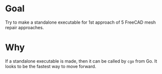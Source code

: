 # Goal

Try to make a standalone executable for 1st approach of 5 FreeCAD mesh repair approaches.

# Why

If a standalone executable is made, then it can be called by `cgo` from Go. It looks to be the fastest way to move forward.
